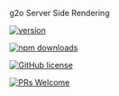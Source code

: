 g2o Server Side Rendering

[![version](https://img.shields.io/npm/v/g2o-server.svg)](https://www.npmjs.com/package/g2o-server) 

[![npm downloads](https://img.shields.io/npm/dm/g2o-server.svg)](https://npm-stat.com/charts.html?package=g2o-server&from=2022-09-01)

[![GitHub license](https://img.shields.io/badge/license-MIT-blue.svg)](./LICENSE)

[![PRs Welcome](https://img.shields.io/badge/PRs-welcome-brightgreen.svg)](./CONTRIBUTING.md)

